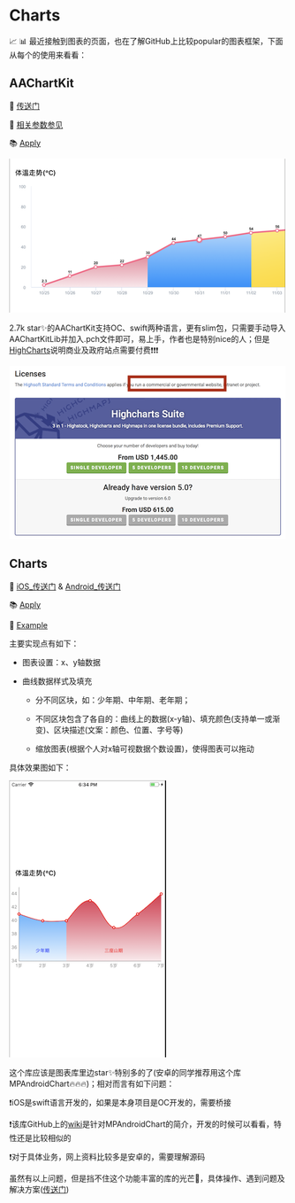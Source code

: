 # Charts

📈 📊 最近接触到图表的页面，也在了解GitHub上比较popular的图表框架，下面从每个的使用来看看：

## AAChartKit

🔗 [传送门](https://github.com/AAChartKit)

📒 [相关参数参见](https://www.hcharts.cn/docs)

📚 [Apply](https://github.com/Yangchengfeng/HepburnBook/tree/master/HeraChart/HeraChart)

![demo](https://github.com/Yangchengfeng/HepburnBook/blob/master/HeraChart/HeraChart/AAChartKit%E5%AE%9E%E8%B7%B5%E5%9B%BE.png)

2.7k star✨的AAChartKit支持OC、swift两种语言，更有slim包，只需要手动导入AAChartKitLib并加入.pch文件即可，易上手，作者也是特别nice的人；但是[HighCharts](https://shop.highsoft.com/highcharts/)说明商业及政府站点需要付费❗️❗️❗️

![web](https://github.com/Yangchengfeng/HepburnBook/blob/master/HeraChart/HeraChart/highchart.png)

## Charts

🔗 [iOS_传送门](https://github.com/danielgindi/Charts) & [Android_传送门](https://github.com/PhilJay/MPAndroidChart)

📚 [Apply](https://github.com/Yangchengfeng/HepburnBook/tree/master/HeraChart/Charts)

📓 [Example](https://github.com/Yangchengfeng/HepburnBook/blob/Charts_iOS_Manually_v2/HeraChart/Charts/README.md)

主要实现点有如下：

- 图表设置：x、y轴数据

- 曲线数据样式及填充

  - 分不同区块，如：少年期、中年期、老年期；

  - 不同区块包含了各自的：曲线上的数据(x-y轴)、填充颜色(支持单一或渐变)、区块描述(文案：颜色、位置、字号等)

  - 缩放图表(根据个人对x轴可视数据个数设置)，使得图表可以拖动

具体效果图如下：

![demo](https://github.com/Yangchengfeng/HepburnBook/blob/master/Pic/Charts_Example.png)

这个库应该是图表库里边star✨特别多的了(安卓的同学推荐用这个库MPAndroidChart🔥🔥🔥)；相对而言有如下问题：

❗️iOS是swift语言开发的，如果是本身项目是OC开发的，需要桥接

❗️该库GitHub上的[wiki](https://github.com/PhilJay/MPAndroidChart/wiki)是针对MPAndroidChart的简介，开发的时候可以看看，特性还是比较相似的

❗️对于具体业务，网上资料比较多是安卓的，需要理解源码

 虽然有以上问题，但是挡不住这个功能丰富的库的光芒🌅，具体操作、遇到问题及解决方案([传送门](https://blog.csdn.net/yang_chengfeng/article/details/83515863))
